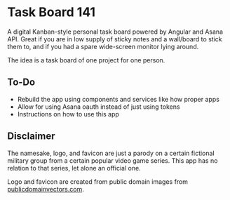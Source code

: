 # Task Board 141

A digital Kanban-style personal task board powered by Angular and Asana API. Great if you are in low supply of sticky notes and a wall/board to stick them to, and if you had a spare wide-screen monitor lying around.

The idea is a task board of one project for one person.

## To-Do

- Rebuild the app using components and services like how proper apps
- Allow for using Asana oauth instead of just using tokens
- Instructions on how to use this app

## Disclaimer

The namesake, logo, and favicon are just a parody on a certain fictional military group from a certain popular video game series. This app has no relation to that series, let alone an official one.

Logo and favicon are created from public domain images from [publicdomainvectors.com](https://publicdomainvectors.org/).